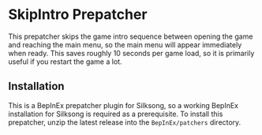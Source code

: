 # SkipIntro Prepatcher

This prepatcher skips the game intro sequence between opening the game and reaching the main menu, so the main menu will appear immediately when ready.
This saves roughly 10 seconds per game load, so it is primarily useful if you restart the game a lot.

## Installation

This is a BepInEx prepatcher plugin for Silksong, so a working BepInEx installation for Silksong is required as a prerequisite. 
To install this prepatcher, unzip the latest release into the `BepInEx/patchers` directory.
